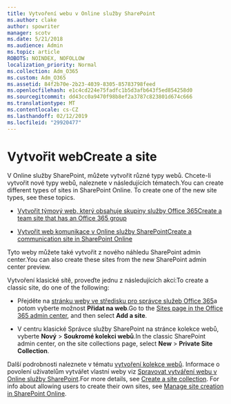 ```yaml
---
title: Vytvoření webu v Online služby SharePoint
ms.author: clake
author: spowriter
manager: scotv
ms.date: 5/21/2018
ms.audience: Admin
ms.topic: article
ROBOTS: NOINDEX, NOFOLLOW
localization_priority: Normal
ms.collection: Adm_O365
ms.custom: Adm_O365
ms.assetid: 84f2b70e-2b23-4039-8305-85783798feed
ms.openlocfilehash: e1c4cd224e75fadfc1b5d3afb643f5ed854258d0
ms.sourcegitcommit: dd43cc0a9470f98b8ef2a3787c823801d674c666
ms.translationtype: MT
ms.contentlocale: cs-CZ
ms.lasthandoff: 02/12/2019
ms.locfileid: "29920477"
---
```

# <a name="create-a-site"></a><span data-ttu-id="b9dd7-102">Vytvořit web</span><span class="sxs-lookup"><span data-stu-id="b9dd7-102">Create a site</span></span>

<span data-ttu-id="b9dd7-p101">V Online služby SharePoint, můžete vytvořit různé typy webů. Chcete-li vytvořit nové typy webů, naleznete v následujících tématech.</span><span class="sxs-lookup"><span data-stu-id="b9dd7-p101">You can create different types of sites in SharePoint Online. To create one of the new site types, see these topics.</span></span>
  
- [<span data-ttu-id="b9dd7-105">Vytvořit týmový web, který obsahuje skupiny služby Office 365</span><span class="sxs-lookup"><span data-stu-id="b9dd7-105">Create a team site that has an Office 365 group</span></span>](https://go.microsoft.com/fwlink/?linkid=866292)
    
- [<span data-ttu-id="b9dd7-106">Vytvořit web komunikace v Online služby SharePoint</span><span class="sxs-lookup"><span data-stu-id="b9dd7-106">Create a communication site in SharePoint Online</span></span>](https://go.microsoft.com/fwlink/?linkid=866294)
    
<span data-ttu-id="b9dd7-107">Tyto weby můžete také vytvořit z nového náhledu SharePoint admin center.</span><span class="sxs-lookup"><span data-stu-id="b9dd7-107">You can also create these sites from the new SharePoint admin center preview.</span></span>
  
<span data-ttu-id="b9dd7-108">Vytvoření klasické sítě, proveďte jednu z následujících akcí:</span><span class="sxs-lookup"><span data-stu-id="b9dd7-108">To create a classic site, do one of the following:</span></span>
  
- <span data-ttu-id="b9dd7-109">Přejděte na [stránku weby ve středisku pro správce služeb Office 365](https://portal.office.com/adminportal/home#/SitesList)a potom vyberte možnost **Přidat na web**.</span><span class="sxs-lookup"><span data-stu-id="b9dd7-109">Go to the [Sites page in the Office 365 admin center](https://portal.office.com/adminportal/home#/SitesList), and then select **Add a site**.</span></span>
    
- <span data-ttu-id="b9dd7-110">V centru klasické Správce služby SharePoint na stránce kolekce webů, vyberte **Nový** \> **Soukromé kolekci webů**.</span><span class="sxs-lookup"><span data-stu-id="b9dd7-110">In the classic SharePoint admin center, on the site collections page, select **New** \> **Private Site Collection**.</span></span>
    
<span data-ttu-id="b9dd7-p102">Další podrobnosti naleznete v tématu [vytvoření kolekce webů](https://go.microsoft.com/fwlink/?linkid=866295). Informace o povolení uživatelům vytvářet vlastní weby viz [Spravovat vytváření webu v Online služby SharePoint](https://go.microsoft.com/fwlink/?linkid=866296).</span><span class="sxs-lookup"><span data-stu-id="b9dd7-p102">For more details, see [Create a site collection](https://go.microsoft.com/fwlink/?linkid=866295). For info about allowing users to create their own sites, see [Manage site creation in SharePoint Online](https://go.microsoft.com/fwlink/?linkid=866296).</span></span>
  

